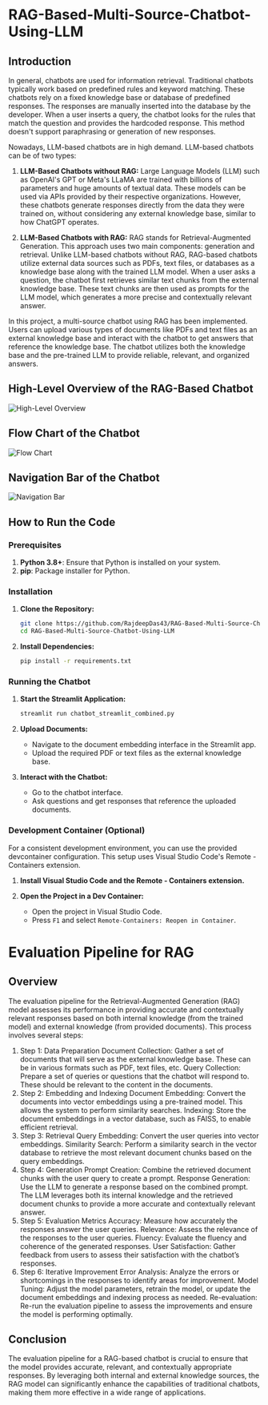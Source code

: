 # RAG-Based-Multi-Source-Chatbot-Using-LLM

## Introduction

In general, chatbots are used for information retrieval. Traditional chatbots typically work based on predefined rules and keyword matching. These chatbots rely on a fixed knowledge base or database of predefined responses. The responses are manually inserted into the database by the developer. When a user inserts a query, the chatbot looks for the rules that match the question and provides the hardcoded response. This method doesn't support paraphrasing or generation of new responses.

Nowadays, LLM-based chatbots are in high demand. LLM-based chatbots can be of two types:

1. **LLM-Based Chatbots without RAG:** Large Language Models (LLM) such as OpenAI's GPT or Meta's LLaMA are trained with billions of parameters and huge amounts of textual data. These models can be used via APIs provided by their respective organizations. However, these chatbots generate responses directly from the data they were trained on, without considering any external knowledge base, similar to how ChatGPT operates.

2. **LLM-Based Chatbots with RAG:** RAG stands for Retrieval-Augmented Generation. This approach uses two main components: generation and retrieval. Unlike LLM-based chatbots without RAG, RAG-based chatbots utilize external data sources such as PDFs, text files, or databases as a knowledge base along with the trained LLM model. When a user asks a question, the chatbot first retrieves similar text chunks from the external knowledge base. These text chunks are then used as prompts for the LLM model, which generates a more precise and contextually relevant answer.

In this project, a multi-source chatbot using RAG has been implemented. Users can upload various types of documents like PDFs and text files as an external knowledge base and interact with the chatbot to get answers that reference the knowledge base. The chatbot utilizes both the knowledge base and the pre-trained LLM to provide reliable, relevant, and organized answers.

## High-Level Overview of the RAG-Based Chatbot

![High-Level Overview](https://github.com/semanto-mondal/RAG-Based-Multi-Source-Chatbot-Using-LLM/assets/133217806/80095c2c-a993-4296-b1dc-f802fa1875cf)

## Flow Chart of the Chatbot

![Flow Chart](https://github.com/semanto-mondal/RAG-Based-Multi-Source-Chatbot-Using-LLM/assets/133217806/6a18696a-93b8-4bd8-a548-6f3fc5eb1910)

## Navigation Bar of the Chatbot

![Navigation Bar](https://github.com/semanto-mondal/RAG-Based-Multi-Source-Chatbot-Using-LLM/assets/133217806/20301ec9-9498-4de0-be3a-b7eb3e493c23)

## How to Run the Code

### Prerequisites

1. **Python 3.8+**: Ensure that Python is installed on your system.
2. **pip**: Package installer for Python.

### Installation

1. **Clone the Repository:**

    ```sh
    git clone https://github.com/RajdeepDas43/RAG-Based-Multi-Source-Chatbot-Using-LLM.git
    cd RAG-Based-Multi-Source-Chatbot-Using-LLM
    ```

2. **Install Dependencies:**

    ```sh
    pip install -r requirements.txt
    ```

### Running the Chatbot

1. **Start the Streamlit Application:**

    ```sh
    streamlit run chatbot_streamlit_combined.py
    ```

2. **Upload Documents:**

    - Navigate to the document embedding interface in the Streamlit app.
    - Upload the required PDF or text files as the external knowledge base.

3. **Interact with the Chatbot:**

    - Go to the chatbot interface.
    - Ask questions and get responses that reference the uploaded documents.

### Development Container (Optional)

For a consistent development environment, you can use the provided devcontainer configuration. This setup uses Visual Studio Code's Remote - Containers extension.

1. **Install Visual Studio Code and the Remote - Containers extension.**

2. **Open the Project in a Dev Container:**

    - Open the project in Visual Studio Code.
    - Press `F1` and select `Remote-Containers: Reopen in Container`.
  
# Evaluation Pipeline for RAG
## Overview
The evaluation pipeline for the Retrieval-Augmented Generation (RAG) model assesses its performance in providing accurate and contextually relevant responses based on both internal knowledge (from the trained model) and external knowledge (from provided documents). This process involves several steps:

1. Step 1: Data Preparation
Document Collection: Gather a set of documents that will serve as the external knowledge base. These can be in various formats such as PDF, text files, etc.
Query Collection: Prepare a set of queries or questions that the chatbot will respond to. These should be relevant to the content in the documents.
2. Step 2: Embedding and Indexing
Document Embedding: Convert the documents into vector embeddings using a pre-trained model. This allows the system to perform similarity searches.
Indexing: Store the document embeddings in a vector database, such as FAISS, to enable efficient retrieval.
3. Step 3: Retrieval
Query Embedding: Convert the user queries into vector embeddings.
Similarity Search: Perform a similarity search in the vector database to retrieve the most relevant document chunks based on the query embeddings.
4. Step 4: Generation
Prompt Creation: Combine the retrieved document chunks with the user query to create a prompt.
Response Generation: Use the LLM to generate a response based on the combined prompt. The LLM leverages both its internal knowledge and the retrieved document chunks to provide a more accurate and contextually relevant answer.
5. Step 5: Evaluation Metrics
Accuracy: Measure how accurately the responses answer the user queries.
Relevance: Assess the relevance of the responses to the user queries.
Fluency: Evaluate the fluency and coherence of the generated responses.
User Satisfaction: Gather feedback from users to assess their satisfaction with the chatbot’s responses.
6. Step 6: Iterative Improvement
Error Analysis: Analyze the errors or shortcomings in the responses to identify areas for improvement.
Model Tuning: Adjust the model parameters, retrain the model, or update the document embeddings and indexing process as needed.
Re-evaluation: Re-run the evaluation pipeline to assess the improvements and ensure the model is performing optimally.

## Conclusion
The evaluation pipeline for a RAG-based chatbot is crucial to ensure that the model provides accurate, relevant, and contextually appropriate responses. By leveraging both internal and external knowledge sources, the RAG model can significantly enhance the capabilities of traditional chatbots, making them more effective in a wide range of applications.

